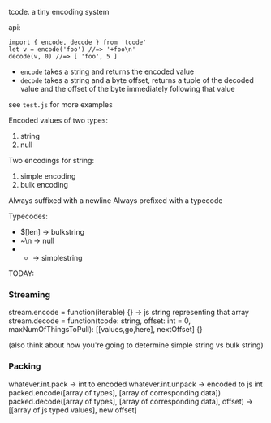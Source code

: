tcode. a tiny encoding system

api:

```
import { encode, decode } from 'tcode'
let v = encode('foo') //=> '+foo\n'
decode(v, 0) //=> [ 'foo', 5 ]
```

- `encode` takes a string and returns the encoded value
- `decode` takes a string and a byte offset, returns a tuple of the decoded value and the offset of the byte immediately following that value

see `test.js` for more examples

Encoded values of two types:

1. string
2. null

Two encodings for string:

1. simple encoding
2. bulk encoding

Always suffixed with a newline
Always prefixed with a typecode

Typecodes:
- $[len] -> bulkstring
- ~\n -> null
- + -> simplestring

TODAY:

### Streaming

stream.encode = function(iterable) {} -> js string representing that array
stream.decode = function(tcode: string, offset: int = 0, maxNumOfThingsToPull): [[values,go,here], nextOffset] {}

(also think about how you're going to determine simple string vs bulk string)

### Packing

whatever.int.pack -> int to encoded
whatever.int.unpack -> encoded to js int
packed.encode([array of types], [array of corresponding data])
packed.decode([array of types], [array of corresponding data], offset) -> [[array of js typed values], new offset]

